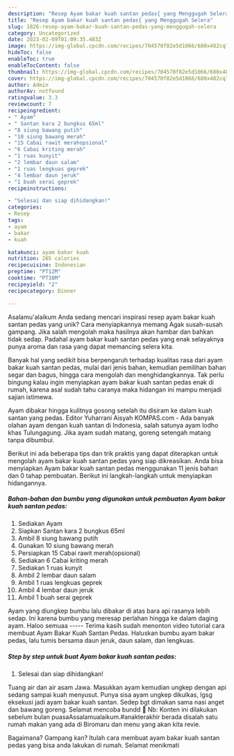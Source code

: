 ```yaml
---
description: "Resep Ayam bakar kuah santan pedas{ yang Menggugah Selera"
title: "Resep Ayam bakar kuah santan pedas{ yang Menggugah Selera"
slug: 1826-resep-ayam-bakar-kuah-santan-pedas-yang-menggugah-selera
category: Uncategorized
date: 2023-02-09T01:09:35.483Z
image: https://img-global.cpcdn.com/recipes/704570f82e5d1066/680x482cq70/ayam-bakar-kuah-santan-pedas-foto-resep-utama.jpg
hideToc: false
enableToc: true
enableTocContent: false
thumbnail: https://img-global.cpcdn.com/recipes/704570f82e5d1066/680x482cq70/ayam-bakar-kuah-santan-pedas-foto-resep-utama.jpg
cover: https://img-global.cpcdn.com/recipes/704570f82e5d1066/680x482cq70/ayam-bakar-kuah-santan-pedas-foto-resep-utama.jpg
author: Admin
authorAv: notfound
ratingvalue: 3.3
reviewcount: 7
recipeingredient:
- " Ayam"
- " Santan kara 2 bungkus 65ml"
- "8 siung bawang putih"
- "10 siung bawang merah"
- "15 Cabai rawit merahopsional"
- "6 Cabai kriting merah"
- "1 ruas kunyit"
- "2 lembar daun salam"
- "1 ruas lengkuas geprek"
- "4 lembar daun jeruk"
- "1 buah serai geprek"
recipeinstructions:

- "Selesai dan siap dihidangkan!"
categories:
- Resep
tags:
- ayam
- bakar
- kuah

katakunci: ayam bakar kuah 
nutrition: 265 calories
recipecuisine: Indonesian
preptime: "PT12M"
cooktime: "PT38M"
recipeyield: "2"
recipecategory: Dinner

---
```



Asalamu'alaikum Anda sedang mencari inspirasi resep ayam bakar kuah santan pedas yang unik? Cara menyiapkannya memang Agak susah-susah gampang. Jika salah mengolah maka hasilnya akan hambar dan bahkan tidak sedap. Padahal ayam bakar kuah santan pedas yang enak selayaknya punya aroma dan rasa yang dapat memancing selera kita.


Banyak hal yang sedikit bisa berpengaruh terhadap kualitas rasa dari ayam bakar kuah santan pedas, mulai dari jenis bahan, kemudian pemilihan bahan segar dan bagus, hingga cara mengolah dan menghidangkannya. Tak perlu bingung kalau ingin menyiapkan ayam bakar kuah santan pedas enak di rumah, karena asal sudah tahu caranya maka hidangan ini mampu menjadi sajian istimewa.

Ayam dibakar hingga kulitnya gosong setelah itu disiram ke dalam kuah santan yang pedas. Editor Yuharrani Aisyah KOMPAS.com - Ada banyak olahan ayam dengan kuah santan di Indonesia, salah satunya ayam lodho khas Tulungagung. Jika ayam sudah matang, goreng setengah matang tanpa dibumbui.


Berikut ini ada beberapa tips dan trik praktis yang dapat diterapkan untuk mengolah ayam bakar kuah santan pedas yang siap dikreasikan. Anda bisa menyiapkan Ayam bakar kuah santan pedas menggunakan 11 jenis bahan dan 0 tahap pembuatan. Berikut ini langkah-langkah untuk menyiapkan hidangannya.

<!--inarticleads1-->

##### Bahan-bahan dan bumbu yang digunakan untuk pembuatan Ayam bakar kuah santan pedas:

1. Sediakan  Ayam
1. Siapkan  Santan kara 2 bungkus 65ml
1. Ambil 8 siung bawang putih
1. Gunakan 10 siung bawang merah
1. Persiapkan 15 Cabai rawit merah(opsional)
1. Sediakan 6 Cabai kriting merah
1. Sediakan 1 ruas kunyit
1. Ambil 2 lembar daun salam
1. Ambil 1 ruas lengkuas geprek
1. Ambil 4 lembar daun jeruk
1. Ambil 1 buah serai geprek


Ayam yang diungkep bumbu lalu dibakar di atas bara api rasanya lebih sedap. Ini karena bumbu yang meresap perlahan hingga ke dalam daging ayam. Haloo semuaa ----- Terima kasih sudah menonton video tutorial cara membuat Ayam Bakar Kuah Santan Pedas. Haluskan bumbu ayam bakar pedas, lalu tumis bersama daun jeruk, daun salam, dan lengkuas. 

<!--inarticleads2-->

##### Step by step untuk buat Ayam bakar kuah santan pedas:


1. Selesai dan siap dihidangkan!

Tuang air dan air asam Jawa. Masukkan ayam kemudian ungkep dengan api sedang sampai kuah menyusut. Punya sisa ayam ungkep dikulkas, lgsg eksekusi jadi ayam bakar kuah santan. Sedep bgt dimakan sama nasi anget dan bawang goreng. Selamat mencoba bundd 🤗 Nb: Konten ini dilakukan sebelum bulan puasaAssalamualaikum.#anakterakhir berada disalah satu rumah makan yang ada di Biromaru dan menu yang akan kita revie. 

Bagaimana? Gampang kan? Itulah cara membuat ayam bakar kuah santan pedas yang bisa anda lakukan di rumah. Selamat menikmati
